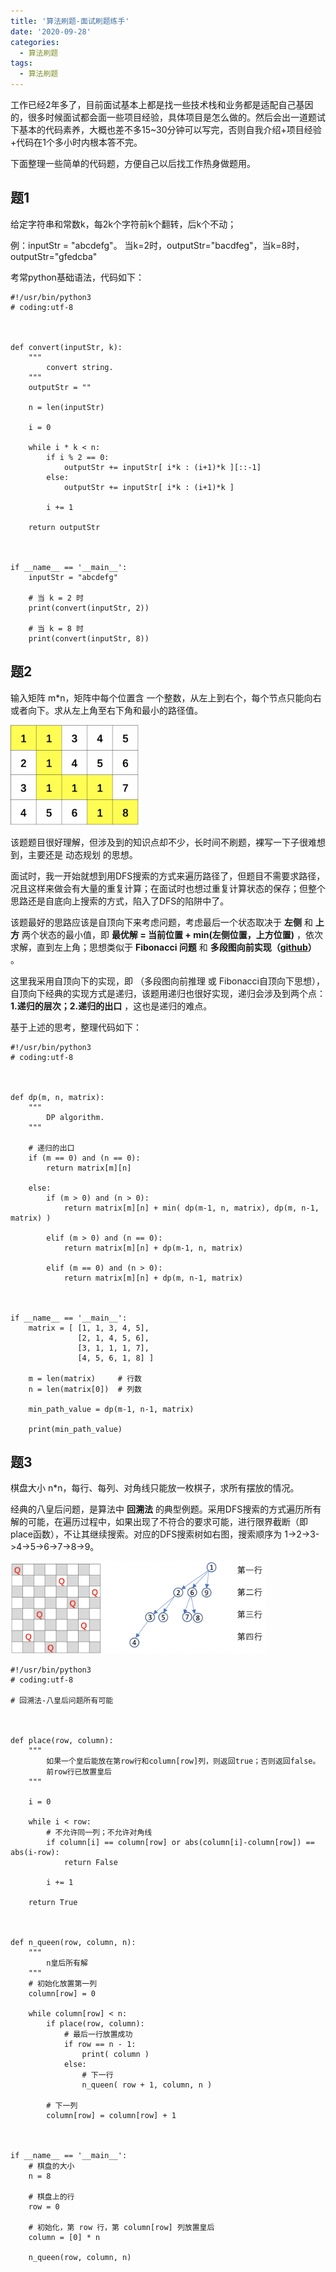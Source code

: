 ```yaml
---
title: '算法刷题-面试刷题练手'
date: '2020-09-28'
categories:
  - 算法刷题
tags:
  - 算法刷题
---
```




工作已经2年多了，目前面试基本上都是找一些技术栈和业务都是适配自己基因的，很多时候面试都会面一些项目经验，具体项目是怎么做的。然后会出一道题试下基本的代码素养，大概也差不多15~30分钟可以写完，否则自我介绍+项目经验+代码在1个多小时内根本答不完。

下面整理一些简单的代码题，方便自己以后找工作热身做题用。


## 题1
给定字符串和常数k，每2k个字符前k个翻转，后k个不动；

例：inputStr = "abcdefg"。
当k=2时，outputStr="bacdfeg"，当k=8时，outputStr="gfedcba"

考常python基础语法，代码如下：

```
#!/usr/bin/python3
# coding:utf-8



def convert(inputStr, k):
    """
        convert string.
    """
    outputStr = ""

    n = len(inputStr)

    i = 0

    while i * k < n:
        if i % 2 == 0:
            outputStr += inputStr[ i*k : (i+1)*k ][::-1]
        else:
            outputStr += inputStr[ i*k : (i+1)*k ]

        i += 1

    return outputStr



if __name__ == '__main__':
    inputStr = "abcdefg"

    # 当 k = 2 时
    print(convert(inputStr, 2))

    # 当 k = 8 时
    print(convert(inputStr, 8))
```




## 题2

输入矩阵 m*n，矩阵中每个位置含 一个整数，从左上到右个，每个节点只能向右或者向下。求从左上角至右下角和最小的路径值。

<img src="/images/20200928_path.png" alt="avatar" style="zoom:20%;" />



该题题目很好理解，但涉及到的知识点却不少，长时间不刷题，裸写一下子很难想到，主要还是 动态规划 的思想。

面试时，我一开始就想到用DFS搜索的方式来遍历路径了，但题目不需要求路径，况且这样来做会有大量的重复计算；在面试时也想过重复计算状态的保存；但整个思路还是自底向上搜索的方式，陷入了DFS的陷阱中了。

该题最好的思路应该是自顶向下来考虑问题，考虑最后一个状态取决于 **左侧** 和 **上方** 两个状态的最小值，即 **最优解 = 当前位置 + min(左侧位置，上方位置)** ，依次求解，直到左上角；思想类似于 **Fibonacci 问题** 和 **多段图向前实现（[github](https://github.com/calxu/Algorithm)）** 。

这里我采用自顶向下的实现，即 （多段图向前推理 或 Fibonacci自顶向下思想），自顶向下经典的实现方式是递归，该题用递归也很好实现，递归会涉及到两个点：**1.递归的层次；2.递归的出口** ，这也是递归的难点。

基于上述的思考，整理代码如下：

```
#!/usr/bin/python3
# coding:utf-8



def dp(m, n, matrix):
    """
        DP algorithm.
    """

    # 递归的出口
    if (m == 0) and (n == 0):
        return matrix[m][n]

    else:
        if (m > 0) and (n > 0):
            return matrix[m][n] + min( dp(m-1, n, matrix), dp(m, n-1, matrix) )

        elif (m > 0) and (n == 0):
            return matrix[m][n] + dp(m-1, n, matrix)

        elif (m == 0) and (n > 0):
            return matrix[m][n] + dp(m, n-1, matrix)



if __name__ == '__main__':
    matrix = [ [1, 1, 3, 4, 5],
               [2, 1, 4, 5, 6],
               [3, 1, 1, 1, 7],
               [4, 5, 6, 1, 8] ]

    m = len(matrix)     # 行数
    n = len(matrix[0])  # 列数

    min_path_value = dp(m-1, n-1, matrix)

    print(min_path_value)
```





## 题3

棋盘大小 n*n，每行、每列、对角线只能放一枚棋子，求所有摆放的情况。

经典的八皇后问题，是算法中 **回溯法** 的典型例题。采用DFS搜索的方式遍历所有解的可能，在遍历过程中，如果出现了不符合的要求可能，进行限界截断（即place函数），不让其继续搜索。对应的DFS搜索树如右图，搜索顺序为 1->2->3->4->5->6->7->8->9。

<img src="/images/20200928_n_queen.png" alt="avatar" style="zoom:40%;" />

```
#!/usr/bin/python3
# coding:utf-8

# 回溯法-八皇后问题所有可能



def place(row, column):
    """
        如果一个皇后能放在第row行和column[row]列，则返回true；否则返回false。
        前row行已放置皇后
    """

    i = 0

    while i < row:
        # 不允许同一列；不允许对角线
        if column[i] == column[row] or abs(column[i]-column[row]) == abs(i-row):
            return False

        i += 1

    return True



def n_queen(row, column, n):
    """
        n皇后所有解
    """
    # 初始化放置第一列
    column[row] = 0

    while column[row] < n:
        if place(row, column):
            # 最后一行放置成功
            if row == n - 1:
                print( column )
            else:
                # 下一行
                n_queen( row + 1, column, n )

        # 下一列
        column[row] = column[row] + 1



if __name__ == '__main__':
    # 棋盘的大小
    n = 8

    # 棋盘上的行
    row = 0

    # 初始化，第 row 行，第 column[row] 列放置皇后
    column = [0] * n

    n_queen(row, column, n)
```
